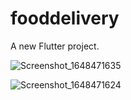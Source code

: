 # fooddelivery

A new Flutter project.

![Screenshot_1648471635](https://user-images.githubusercontent.com/62395780/160403931-8bf1f17e-80b3-4b6d-ab55-8a07f4b82962.png)

![Screenshot_1648471624](https://user-images.githubusercontent.com/62395780/160403986-c9acbcc8-409a-472a-ab57-3a9d8f7163b5.png)
